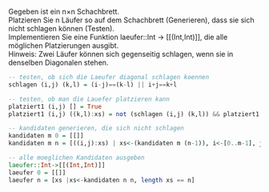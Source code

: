 Gegeben ist ein n×n Schachbrett.  
Platzieren Sie n Läufer so auf dem Schachbrett (Generieren), dass sie sich nicht schlagen können (Testen).  
Implementieren Sie eine Funktion laeufer::Int -> [[(Int,Int)]], die alle möglichen Platzierungen ausgibt.  
Hinweis: Zwei Läufer können sich gegenseitig schlagen, wenn sie in denselben Diagonalen stehen.

```haskell
-- testen, ob sich die Laeufer diagonal schlagen koennen
schlagen (i,j) (k,l) = (i-j)==(k-l) || i+j==k+l 

-- testen, ob man die Lauefer platzieren kann
platziert1 (i,j) [] = True
platziert1 (i,j) ((k,l):xs) = not (schlagen (i,j) (k,l)) && platziert1 (i,j) xs

-- kandidaten generieren, die sich nicht schlagen
kandidaten m 0 = [[]]
kandidaten m n = [((i,j):xs) | xs<-(kandidaten m (n-1)), i<-[0..m-1], j<-[0..m-1], platziert1 (i,j) xs]

-- alle moeglichen Kandidaten ausgeben
laeufer::Int->[[(Int,Int)]]
laeufer 0 = [[]]
laeufer n = [xs |xs<-kandidaten n n, length xs == n]
```

